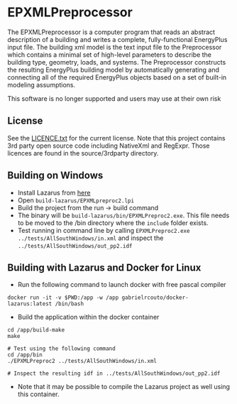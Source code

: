 # EPXMLPreprocessor

The EPXMLPreprocessor is a computer program that reads an abstract description of a building and writes a complete, fully-functional EnergyPlus input file.  The building xml model is the text input file to the Preprocessor which contains a minimal set of high-level parameters to describe the building type, geometry, loads, and systems. The Preprocessor constructs the resulting EnergyPlus building model by automatically generating and connecting all of the required EnergyPlus objects based on a set of built-in modeling assumptions.

This software is no longer supported and users may use at their own risk

## License

See the [LICENCE.txt](./LICENSE.txt) for the current license. Note that this project contains 3rd party open source code including NativeXml and RegExpr. Those licences are found in the source/3rdparty directory.

## Building on Windows

* Install Lazarus from [here](https://www.lazarus-ide.org/)
* Open `build-lazarus/EPXMLpreproc2.lpi`
* Build the project from the run -> build command
* The binary will be `build-lazarus/bin/EPXMLPreproc2.exe`. This file needs to be moved to the /bin directory where the `include` folder exists.
* Test running in command line by calling `EPXMLPreproc2.exe ../tests/AllSouthWindows/in.xml` and inspect the `../tests/AllSouthWindows/out_pp2.idf`
	
## Building with Lazarus and Docker for Linux

* Run the following command to launch docker with free pascal compiler

```
docker run -it -v $PWD:/app -w /app gabrielrcouto/docker-lazarus:latest /bin/bash
```

* Build the application within the docker container

```
cd /app/build-make
make

# Test using the following command
cd /app/bin
./EPXMLPreproc2 ../tests/AllSouthWindows/in.xml

# Inspect the resulting idf in ../tests/AllSouthWindows/out_pp2.idf
```

* Note that it may be possible to compile the Lazarus project as well using this container.
